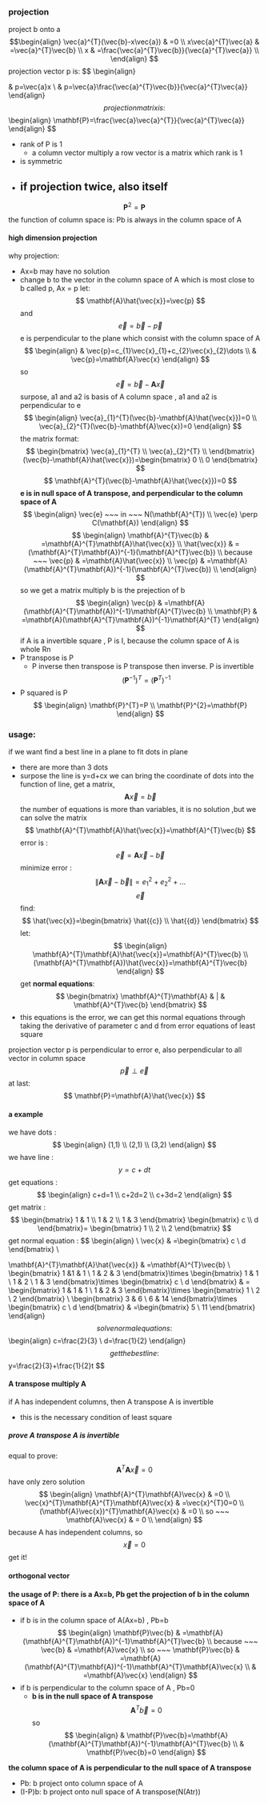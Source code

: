 ### projection
project b onto a
$$\begin{align}
\vec{a}^{T}(\vec{b}-x\vec{a}) & =0 \\
 x\vec{a}^{T}\vec{a} & =\vec{a}^{T}\vec{b} \\
x & =\frac{\vec{a}^{T}\vec{b}}{\vec{a}^{T}\vec{a}} \\
\end{align}
$$
projection vector p is:
$$
\begin{align}

 & p=\vec{a}x  \\
 & p=\vec{a}\frac{\vec{a}^{T}\vec{b}}{\vec{a}^{T}\vec{a}}
\end{align}
$$
projection matrix is :
$$
\begin{align}
\mathbf{P}=\frac{\vec{a}\vec{a}^{T}}{\vec{a}^{T}\vec{a}}
\end{align}
$$
- rank of P is 1
	- a column vector multiply a row vector is a matrix which rank is 1
- is symmetric
- if projection twice,  also itself
	- 
$$
	  \mathbf{P}^{2}=\mathbf{P}
$$
the function of  column space is: Pb is always in the column space of A
	
#### high dimension projection
why projection:
- Ax=b may have no solution 
- change b to the vector in the column space of A which is most close to b called p, Ax = p
let:
$$
\mathbf{A}\hat{\vec{x}}=\vec{p}
$$
and
$$
\vec{e}=\vec{b}-\vec{p}
$$
e is perpendicular to the plane which consist with the column space of A
$$
\begin{align}
&  \vec{p}=c_{1}\vec{x}_{1}+c_{2}\vec{x}_{2}\dots  \\
& \vec{p}=\mathbf{A}\vec{x}
\end{align}
$$
so
$$
\vec{e}=\vec{b}-\mathbf{A}\vec{x}
$$
surpose, a1 and a2 is basis of A column space , a1 and a2 is perpendicular to e
$$
\begin{align}
\vec{a}_{1}^{T}(\vec{b}-\mathbf{A}\hat{\vec{x}})=0 \\
\vec{a}_{2}^{T}(\vec{b}-\mathbf{A}\vec{x})=0
\end{align}
$$
the matrix format:
$$
\begin{bmatrix}
\vec{a}_{1}^{T} \\
\vec{a}_{2}^{T} \\
\end{bmatrix}
(\vec{b}-\mathbf{A}\hat{\vec{x}})=\begin{bmatrix}
0 \\
0
\end{bmatrix}
$$
$$
\mathbf{A}^{T}(\vec{b}-\mathbf{A}\hat{\vec{x}})=0
$$
**e is in null space of A transpose, and perpendicular to the column space of A**
$$
\begin{align}
\vec{e} ~~~ in ~~~ N(\mathbf{A}^{T}) \\
\vec{e} \perp C(\mathbf{A})
\end{align}
$$
$$
\begin{align}
\mathbf{A}^{T}\vec{b} & =\mathbf{A}^{T}\mathbf{A}\hat{\vec{x}} \\
\hat{\vec{x}} & =(\mathbf{A}^{T}\mathbf{A})^{-1}(\mathbf{A}^{T}\vec{b}) \\
 because ~~~ \vec{p} & =\mathbf{A}\hat{\vec{x}} \\
\vec{p} & =\mathbf{A}(\mathbf{A}^{T}\mathbf{A})^{-1}(\mathbf{A}^{T}\vec{b}) \\ 
\end{align}
$$
so we get a matrix multiply b is the prejection of b
$$
\begin{align}
\vec{p} & =\mathbf{A}(\mathbf{A}^{T}\mathbf{A})^{-1}\mathbf{A}^{T}\vec{b} \\ 
\mathbf{P} & =\mathbf{A}(\mathbf{A}^{T}\mathbf{A})^{-1}\mathbf{A}^{T}
\end{align}
$$
if A is a invertible square , P is I, because the column space of A is whole Rn 
- P transpose is P 
	- P inverse then transpose is P transpose then inverse. P is invertible 
$$
(\mathbf{P}^{-1})^{T}=(\mathbf{P}^{T})^{-1}
$$
- P squared is P
$$
\begin{align}
\mathbf{P}^{T}=P \\
\mathbf{P}^{2}=\mathbf{P}
\end{align}
$$
### usage:
if we want find a best line in a plane to fit dots in plane
- there are more than 3 dots 
- surpose the line is y=d+cx
we can bring the coordinate of dots into the function of line, get a matrix,
$$
\mathbf{A}\vec{x}=\vec{b}
$$
the number of equations is more than variables,  it is no solution ,but we can solve the matrix 
$$
\mathbf{A}^{T}\mathbf{A}\hat{\vec{x}}=\mathbf{A}^{T}\vec{b}
$$
error is :
$$
\vec{e}=\mathbf{A}\vec{x}-\vec{b}
$$
minimize error :
$$
\lVert \mathbf{A}\vec{x}-\vec{b} \rVert =e_{1}^{2}+e_{2}^{2}+\dots
$$
$$
\vec{e}
$$
find:
$$
\hat{\vec{x}}=\begin{bmatrix}
\hat{{c}} \\
\hat{{d}}
\end{bmatrix}
$$
let:
$$
\begin{align}
\mathbf{A}^{T}\mathbf{A}\hat{\vec{x}}=\mathbf{A}^{T}\vec{b} \\
(\mathbf{A}^{T}\mathbf{A})\hat{\vec{x}}=\mathbf{A}^{T}\vec{b}
\end{align}
$$
get **normal equations**:
$$
\begin{bmatrix}
\mathbf{A}^{T}\mathbf{A}  & | & \mathbf{A}^{T}\vec{b}
\end{bmatrix}
$$
- this equations is the error, we can get this normal  equations through taking the derivative of parameter c and d from error equations of least square 

projection vector p is perpendicular to error e, also perpendicular to all vector in column space 
$$
\vec{p}\perp \vec{e}
$$
at last:
$$
\mathbf{P}=\mathbf{A}\hat{\vec{x}}
$$
#### a example 
we have dots :
$$
\begin{align}
(1,1) \\
(2,1) \\
(3,2)
\end{align}
$$
we have line :
$$
y=c+dt
$$
get equations :
$$
\begin{align}
c+d=1 \\
c+2d=2 \\
c+3d=2
\end{align}
$$
get matrix :
$$
\begin{bmatrix}
1 & 1  \\
1 & 2   \\
1 & 3 
\end{bmatrix}
\begin{bmatrix}
c \\
d
\end{bmatrix}=
\begin{bmatrix}
1 \\
2 \\
2
\end{bmatrix}
$$
get normal equation :
$$
\begin{align} \\
\vec{x} & =\begin{bmatrix}
c \\
d
\end{bmatrix} \\

\mathbf{A}^{T}\mathbf{A}\hat{\vec{x}} & =\mathbf{A}^{T}\vec{b} \\
\begin{bmatrix}
1 &1 & 1 \\
1 & 2 & 3
\end{bmatrix}\times \begin{bmatrix}
1 & 1 \\
1 & 2 \\
1 & 3
\end{bmatrix}\times \begin{bmatrix}
c  \\
d
\end{bmatrix} & = 
\begin{bmatrix}
1 & 1 & 1  \\
1 & 2 & 3
\end{bmatrix}\times \begin{bmatrix}
1 \\
2 \\
2
\end{bmatrix} \\
\begin{bmatrix}
3 & 6 \\
6 & 14
\end{bmatrix}\times \begin{bmatrix}
c \\
d
\end{bmatrix} & =\begin{bmatrix}
5 \\
11
\end{bmatrix}
\end{align}
$$
solve normal equations :
$$
\begin{align}
c=\frac{2}{3} \\
d=\frac{1}{2}
\end{align}
$$
get the best line :
$$
y=\frac{2}{3}+\frac{1}{2}t
$$

#### A transpose multiply A
if A has independent columns, then A transpose A is invertible
- this is the necessary condition of least square 
##### prove A transpose A is invertible
equal to prove:
$$
\mathbf{A}^{T}\mathbf{A}\vec{x}=0
$$
have only zero solution
$$
\begin{align}
\mathbf{A}^{T}\mathbf{A}\vec{x} & =0 \\
\vec{x}^{T}\mathbf{A}^{T}\mathbf{A}\vec{x} & =\vec{x}^{T}0=0 \\
(\mathbf{A}\vec{x})^{T}\mathbf{A}\vec{x} & =0 \\
so ~~~ \mathbf{A}\vec{x} & = 0 \\
\end{align}
$$
because A has independent columns, so
$$
\vec{x} = 0
$$
get it!

#### orthogonal vector 




#### the usage of P: there is a Ax=b, Pb get the projection of b in the column space of A
- if b is in the column space of A(Ax=b) , Pb=b
$$
\begin{align}
\mathbf{P}\vec{b} & =\mathbf{A}(\mathbf{A}^{T}\mathbf{A})^{-1}\mathbf{A}^{T}\vec{b} \\
because ~~~ \vec{b} & =\mathbf{A}\vec{x} \\
so ~~~ \mathbf{P}\vec{b} & =\mathbf{A}(\mathbf{A}^{T}\mathbf{A})^{-1}\mathbf{A}^{T}\mathbf{A}\vec{x} \\
 & =\mathbf{A}\vec{x}
\end{align}
$$
- if b is perpendicular to the column space of A , Pb=0
	- **b is in the null space of A transpose** 
$$
\mathbf{A}^{T}\vec{b}=0
$$
so
$$
\begin{align}
 & \mathbf{P}\vec{b}=\mathbf{A}(\mathbf{A}^{T}\mathbf{A})^{-1}\mathbf{A}^{T}\vec{b} \\ 
 & \mathbf{P}\vec{b}=0
\end{align}
$$


**the column space of  A  is perpendicular to the null space of A transpose** 
- Pb: b project onto column space of A
- (I-P)b: b project onto null space of A transpose(N(Atr))







